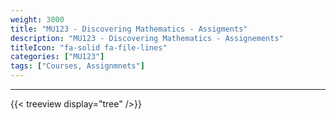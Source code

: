 ```yaml
---
weight: 3000
title: "MU123 - Discovering Mathematics - Assigments"
description: "MU123 - Discovering Mathematics - Assignements"
titleIcon: "fa-solid fa-file-lines"
categories: ["MU123"]
tags: ["Courses, Assignmnets"]
---
```


---

{{< treeview
  display="tree"
/>}}
